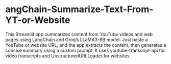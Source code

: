 # angChain-Summarize-Text-From-YT-or-Website
This Streamlit app summarizes content from YouTube videos and web pages using LangChain and Groq’s LLaMA3-8B model.  Just paste a YouTube or website URL, and the app extracts the content, then generates a concise summary using a custom prompt. It uses youtube-transcript-api for video transcripts and UnstructuredURLLoader for websites.
